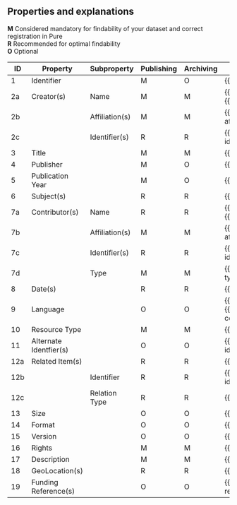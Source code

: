 ## Properties and explanations
**M** Considered mandatory for findability of your dataset and correct registration in Pure  
**R** Recommended for optimal findability  
**O** Optional

| **ID** | **Property** | **Subproperty** | **Publishing** | **Archiving** | **Explanation**
|---|---|---|---|---|---
| 1 |  Identifier |  | M | O | {{explanation/identifier.md}}
| 2a |Creator(s) | Name | M | M | {{explanation/creator.md}}<br>{{explanation/person-name.md}}
| 2b | | Affiliation(s) | M | M | {{explanation/person-affiliation.md}}
| 2c | | Identifier(s) | R | R | {{explanation/person-identifier.md}}
| 3  | Title | | M | M | {{explanation/title.md}}
| 4  | Publisher | | M | O | {{explanation/publisher.md}}
| 5  | Publication Year | | M | O | {{explanation/publicationyear.md}}
| 6  | Subject(s) | | R | R | {{explanation/subject.md}}
| 7a | Contributor(s) | Name | R | R | {{explanation/contributor.md}}<br>{{explanation/person-name.md}}
| 7b | | Affiliation(s) | M | M | {{explanation/person-affiliation.md}}
| 7c | | Identifier(s) | R | R | {{explanation/person-identifier.md}}
| 7d | | Type | M | M | {{explanation/contributor-type.md}}
| 8  | Date(s) | | R | R | {{explanation/date.md}}
| 9  | Language | | O | O | {{explanation/language.md}}<br>{{explanation/language-code.md}}
| 10 | Resource Type | | M | M | {{explanation/resource-type.md}}
| 11 | Alternate Identfier(s) | | O | O | {{explanation/alternative-identifier.md}}
| 12a | Related Item(s) | | R | R | {{explanation/related-item.md}}
| 12b |  | Identifier | R | R |{{explanation/related-identifier.md}} 
| 12c |  | Relation Type | R | R | {{explanation/relation-type.md}}
| 13 | Size | | O | O | {{explanation/size.md}}
| 14 | Format | | O | O | {{explanation/format.md}}
| 15 | Version | | O | O | {{explanation/version.md}}
| 16 | Rights | | M | M | {{explanation/license.md}}
| 17 | Description | | M | M | {{explanation/description.md}}
| 18 | GeoLocation(s) | | R | R | {{explanation/geolocation.md}}
| 19 | Funding Reference(s) | | O | O | {{explanation/funding-reference.md}}
